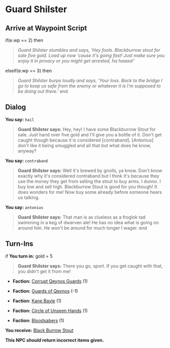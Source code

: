 # Guard Shilster




## Arrive at Waypoint Script

if(e.wp == 2) then


>*Guard Shilster stumbles and says, 'Hey fools.  Blackburrow stout for sale five gold.  Load up now 'cause it's going fast!  Just make sure you enjoy it in privacy or you might get arrested, ha haaaa!'*

elseif(e.wp == 3) then


>*Guard Shilster burps loudly and says, 'Your loss.  Back to the bridge I go to keep us safe from the enemy or whatever it is I'm supposed to be doing out there.'*
end

## Dialog

**You say:** `hail`



>**Guard Shilster says:** Hey, hey! I have some Blackburrow Stout for sale. Just hand over five gold and I'll give you a bottle of it. Don't get caught though because it is considered [contraband]. [Antonius] don't like it being smuggled and all that but what does he know, anyway?

**You say:** `contraband`



>**Guard Shilster says:** Well it's brewed by gnolls, ya know. Don't know exactly why it's considered contraband but I think it's because they use the money they get from selling the stout to buy arms. I dunno. I buy low and sell high. Blackburrow Stout is good for you though! It does wonders for me! Now buy some already before someone hears us talking.

**You say:** `antonius`



>**Guard Shilster says:** That man is as clueless as a froglok tad swimming in a keg of dwarven ale! He has no idea what is going on around him. He won't be around for much longer I wager.
end

## Turn-Ins




if **You turn in:** gold = 5


>**Guard Shilster says:** There you go, sport. If you get caught with that, you didn't get it from me!





* __Faction:__ [Corrupt Qeynos Guards](/faction/230) (1)


* __Faction:__ [Guards of Qeynos](/faction/262) (-1)


* __Faction:__ [Kane Bayle](/faction/273) (1)




* __Faction:__ [Circle of Unseen Hands](/faction/223) (1)


* __Faction:__ [Bloodsabers](/faction/221) (1)


 **You receive:**  [Black Burrow Stout](/item/13107) 

**This NPC *should* return incorrect items given.**


